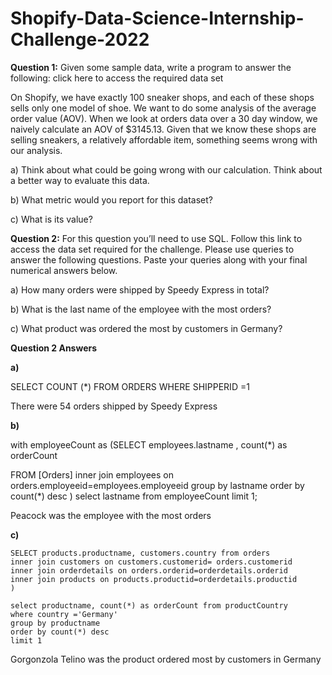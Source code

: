 # Shopify-Data-Science-Internship-Challenge-2022
**Question 1:** Given some sample data, write a program to answer the following: click here to access the required data set

On Shopify, we have exactly 100 sneaker shops, and each of these shops sells only one model of shoe. We want to do some analysis of the average order value (AOV). When we look at orders data over a 30 day window, we naively calculate an AOV of $3145.13. Given that we know these shops are selling sneakers, a relatively affordable item, something seems wrong with our analysis. 

a) Think about what could be going wrong with our calculation. Think about a better way to evaluate this data. 

b) What metric would you report for this dataset?

c) What is its value?

**Question 2:** For this question you’ll need to use SQL. Follow this link to access the data set required for the challenge. Please use queries to answer the following questions. Paste your queries along with your final numerical answers below.

a) How many orders were shipped by Speedy Express in total?

b) What is the last name of the employee with the most orders?

c) What product was ordered the most by customers in Germany?

**Question 2 Answers**


**a)** 

SELECT COUNT (*) FROM ORDERS WHERE SHIPPERID =1

There were 54 orders shipped by Speedy Express

**b)**

with employeeCount as
(SELECT  employees.lastname
, count(*) as orderCount

FROM [Orders]
inner join employees on orders.employeeid=employees.employeeid
group by lastname
order by count(*) desc
)
select lastname from employeeCount limit 1;

Peacock was the employee with the most orders

**c)**

```with productCountry as(
SELECT products.productname, customers.country from orders
inner join customers on customers.customerid= orders.customerid
inner join orderdetails on orders.orderid=orderdetails.orderid
inner join products on products.productid=orderdetails.productid
)

select productname, count(*) as orderCount from productCountry
where country ='Germany'
group by productname
order by count(*) desc
limit 1

```
Gorgonzola Telino was the product ordered most by customers in Germany


